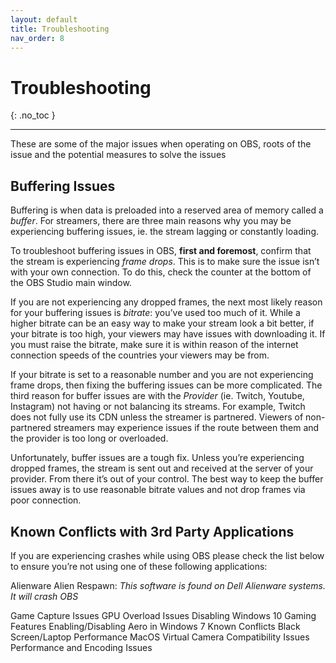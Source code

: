 ```yaml
---
layout: default
title: Troubleshooting
nav_order: 8
---
```


# Troubleshooting
{: .no_toc }

---

These are some of the major issues when operating on OBS, roots of the issue and the potential measures to solve the issues

## Buffering Issues

Buffering is when data is preloaded into a reserved area of memory called a _buffer_. For streamers, there are three main reasons why you may be experiencing buffering issues, ie. the stream lagging or constantly loading.

To troubleshoot buffering issues in OBS, **first and foremost**, confirm that the stream is experiencing _frame drops_. This is to make sure the issue isn’t with your own connection. To do this, check the counter at the bottom of the OBS Studio main window.

If you are not experiencing any dropped frames, the next most likely reason for your buffering issues is _bitrate_: you’ve used too much of it. While a higher bitrate can be an easy way to make your stream look a bit better, if your bitrate is too high, your viewers may have issues with downloading it. If you must raise the bitrate, make sure it is within reason of the internet connection speeds of the countries your viewers may be from.

If your bitrate is set to a reasonable number and you are not experiencing frame drops, then fixing the buffering issues can be more complicated. The third reason for buffer issues are with the _Provider_ (ie. Twitch, Youtube, Instagram) not having or not balancing its streams. For example, Twitch does not fully use its CDN unless the streamer is partnered. Viewers of non-partnered streamers may experience issues if the route between them and the provider is too long or overloaded. 

Unfortunately, buffer issues are a tough fix. Unless you’re experiencing dropped frames, the stream is sent out and received at the server of your provider. From there it’s out of your control. The best way to keep the buffer issues away is to use reasonable bitrate values and not drop frames via poor connection. 

## Known Conflicts with 3rd Party Applications

If you are experiencing crashes while using OBS please check the list below to ensure you’re not using one of these following applications:

Alienware Alien Respawn:
_This software is found on Dell Alienware systems. It will crash OBS_

Game Capture Issues
GPU Overload Issues
Disabling Windows 10 Gaming Features
Enabling/Disabling Aero in Windows 7
Known Conflicts
Black Screen/Laptop Performance
MacOS Virtual Camera Compatibility Issues
Performance and Encoding Issues

